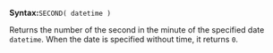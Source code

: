 **Syntax:**`SECOND( datetime )`

Returns the number of the second in the minute of the specified date `datetime`. When the date is specified without time, it returns `0`.